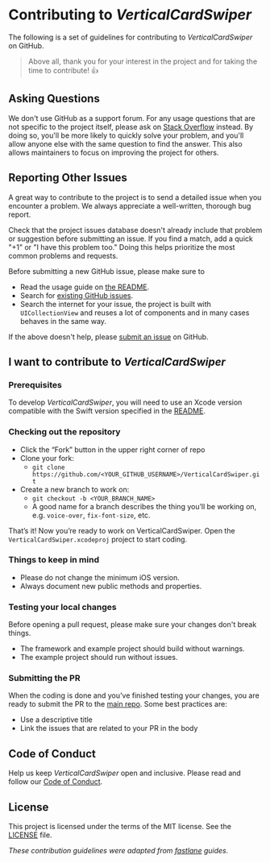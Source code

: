 # Contributing to _VerticalCardSwiper_

The following is a set of guidelines for contributing to _VerticalCardSwiper_ on GitHub.

> Above all, thank you for your interest in the project and for taking the time to contribute! 👍

## Asking Questions

We don't use GitHub as a support forum.
For any usage questions that are not specific to the project itself,
please ask on [Stack Overflow](https://stackoverflow.com) instead.
By doing so, you'll be more likely to quickly solve your problem,
and you'll allow anyone else with the same question to find the answer.
This also allows maintainers to focus on improving the project for others.

## Reporting Other Issues

A great way to contribute to the project
is to send a detailed issue when you encounter a problem.
We always appreciate a well-written, thorough bug report.

Check that the project issues database
doesn't already include that problem or suggestion before submitting an issue.
If you find a match, add a quick "+1" or "I have this problem too."
Doing this helps prioritize the most common problems and requests.

Before submitting a new GitHub issue, please make sure to

- Read the usage guide on [the README](https://github.com/JoniVR/VerticalCardSwiper#usage).
- Search for [existing GitHub issues](https://github.com/JoniVR/VerticalCardSwiper/issues).
- Search the internet for your issue, the project is built with `UICollectionView` and reuses a lot of components and in many cases behaves in the same way.

If the above doesn't help, please [submit an issue](https://github.com/JoniVR/VerticalCardSwiper/issues) on GitHub.

## I want to contribute to _VerticalCardSwiper_

### Prerequisites

To develop _VerticalCardSwiper_, you will need to use an Xcode version compatible with the Swift version specified in the [README](https://github.com/JoniVR/VerticalCardSwiper#requirements).

### Checking out the repository

- Click the “Fork” button in the upper right corner of repo
- Clone your fork:
    - `git clone https://github.com/<YOUR_GITHUB_USERNAME>/VerticalCardSwiper.git`
- Create a new branch to work on:
    - `git checkout -b <YOUR_BRANCH_NAME>`
    - A good name for a branch describes the thing you’ll be working on, e.g. `voice-over`, `fix-font-size`, etc.

That’s it! Now you’re ready to work on VerticalCardSwiper. Open the `VerticalCardSwiper.xcodeproj` project to start coding.

### Things to keep in mind

- Please do not change the minimum iOS version.
- Always document new public methods and properties.

### Testing your local changes

Before opening a pull request, please make sure your changes don't break things.

- The framework and example project should build without warnings.
- The example project should run without issues.

### Submitting the PR

When the coding is done and you’ve finished testing your changes, you are ready to submit the PR to the [main repo](hhttps://github.com/JoniVR/VerticalCardSwiper). Some best practices are:

- Use a descriptive title
- Link the issues that are related to your PR in the body

## Code of Conduct

Help us keep _VerticalCardSwiper_ open and inclusive. Please read and follow our [Code of Conduct](CODE_OF_CONDUCT.md).

## License

This project is licensed under the terms of the MIT license. See the [LICENSE](LICENSE) file.

_These contribution guidelines were adapted from [_fastlane_](https://github.com/fastlane/fastlane) guides._
